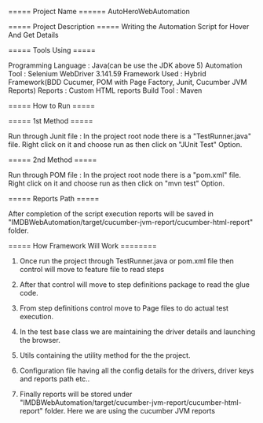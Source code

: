 ===== Project Name ====== AutoHeroWebAutomation

===== Project Description =====
Writing the Automation Script for Hover And Get Details

===== Tools Using =====

Programming Language : Java(can be use the JDK above 5) Automation Tool : Selenium WebDriver 3.141.59 Framework Used : Hybrid Framework(BDD Cucumer, POM with Page Factory, Junit, Cucumber JVM Reports) Reports : Custom HTML reports Build Tool : Maven

===== How to Run =====

===== 1st Method =====

Run through Junit file : In the project root node there is a "TestRunner.java" file. Right click on it and choose run as then click on "JUnit Test" Option.

===== 2nd Method =====

Run through POM file : In the project root node there is a "pom.xml" file. Right click on it and choose run as then click on "mvn test" Option.

===== Reports Path =====

After completion of the script execution reports will be saved in "IMDBWebAutomation/target/cucumber-jvm-report/cucumber-html-report" folder.

===== How Framework Will Work ========

1. Once run the project through TestRunner.java or pom.xml file then control will move to feature file to read steps

2. After that control will move to step definitions package to read the glue code.

3. From step definitions control move to Page files to do actual test execution.

4. In the test base class we are maintaining the driver details and launching the browser.

5. Utils containing the utility method for the the project.

6. Configuration file having all the config details for the drivers, driver keys and reports path etc..

7. Finally reports will be stored under "IMDBWebAutomation/target/cucumber-jvm-report/cucumber-html-report" folder. Here we are using the cucumber JVM reports
